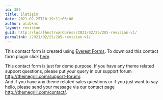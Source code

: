 ```yaml
---
id: 389
title: İletişim
date: 2021-02-25T18:19:11+03:00
author: alibknc
layout: revision
guid: http://localhost/wordpress/2021/02/25/285-revision-v1/
permalink: /2021/02/25/285-revision-v1/
---
```

This contact form is created using <a href="https://wpeverest.com/wordpress-plugins/everest-forms/" target="_blank" rel="noopener noreferrer">Everest Forms</a>. To download this contact form plugin click <a href="https://downloads.wordpress.org/plugin/everest-forms.zip" rel="nofollow">here</a>.

This contact form is just for demo purpose. If you have any theme related support questions, please put your query in our support forum <a href="http://themegrill.com/support-forum/" target="_blank" rel="noopener noreferrer">http://themegrill.com/support-forum/</a>.  
And if you have any theme related sales questions or if you just want to say hello, please send your message via our contact page <a href="http://themegrill.com/contact/" target="_blank" rel="noopener noreferrer">http://themegrill.com/contact/</a>.  


<div class="everest-forms">
  <div class="evf-container default" id="evf-287">
  </div>
  
  <!-- .evf-container -->
</div>